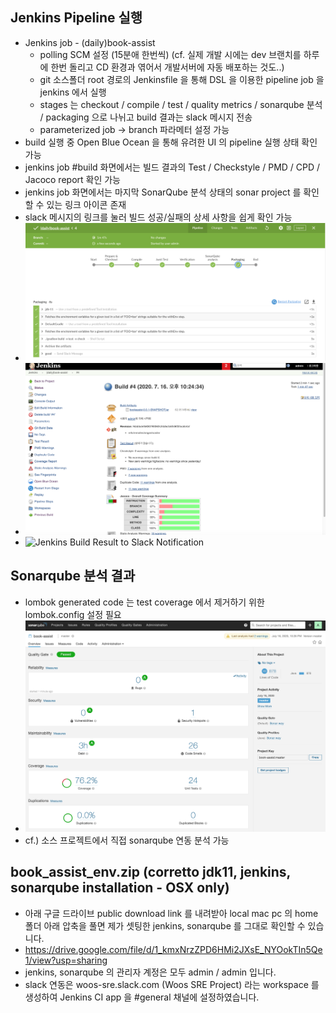 ## Jenkins Pipeline 실행
  - Jenkins job - (daily)book-assist
    - polling SCM 설정 (15분애 한번씩) (cf. 실제 개발 시에는 dev 브랜치를 하루에 한번 돌리고 CD 환경과 엮어서 개발서버에 자동 배포하는 것도..)
    - git 소스폴더 root 경로의 Jenkinsfile 을 통해 DSL 을 이용한 pipeline job 을 jenkins 에서 실행
    - stages 는 checkout / compile / test / quality metrics / sonarqube 분석 / packaging 으로 나뉘고 build 결과는 slack 메시지 전송 
    - parameterized job -> branch 파라메터 설정 가능
  - build 실행 중 Open Blue Ocean 을 통해 유려한 UI 의 pipeline 실행 상태 확인 가능
  - jenkins job #build 화면에서는 빌드 결과의 Test / Checkstyle / PMD / CPD / Jacoco report 확인 가능
  - jenkins job 화면에서는 마지막 SonarQube 분석 상태의 sonar project 를 확인할 수 있는 링크 아이콘 존재
  - slack 메시지의 링크를 눌러 빌드 성공/실패의 상세 사항을 쉽게 확인 가능
  - ![Jenkins Pipeline Blue Ocean View](includes/jenkins_pipeline_blue_ocean.png)
  - ![Jenkins Build Various Quality Metrics Report](includes/jenkins_code_quality_plugins.png)
  - ![Jenkins Build Result to Slack Notification](includes/slack_build_notification.jpg)

## Sonarqube 분석 결과
  - lombok generated code 는 test coverage 에서 제거하기 위한 lombok.config 설정 필요
  - ![Sonarqube Result](includes/sonarqube_analysis.png)
  - cf.) 소스 프로젝트에서 직접 sonarqube 연동 분석 가능

## book_assist_env.zip (corretto jdk11, jenkins, sonarqube installation - OSX only)
  - 아래 구글 드라이브 public download link 를 내려받아 local mac pc 의 home 폴더 아래 압축을 풀면 제가 셋팅한 jenkins, sonarqube 를 그대로 확인할 수 있습니다. 
  - https://drive.google.com/file/d/1_kmxNrzZPD6HMi2JXsE_NYOokTIn5Qe1/view?usp=sharing 
  - jenkins, sonarqube 의 관리자 계정은 모두 admin / admin 입니다.
  - slack 연동은 woos-sre.slack.com (Woos SRE Project) 라는 workspace 를 생성하여 Jenkins CI app 을 #general 채널에 설정하였습니다. 
